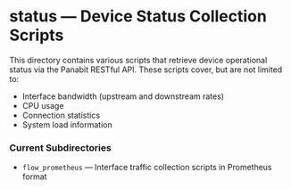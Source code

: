 # status — Device Status Collection Scripts

This directory contains various scripts that retrieve device operational status via the Panabit RESTful API. These scripts cover, but are not limited to:

- Interface bandwidth (upstream and downstream rates)
- CPU usage
- Connection statistics
- System load information

### Current Subdirectories

- `flow_prometheus` — Interface traffic collection scripts in Prometheus format

